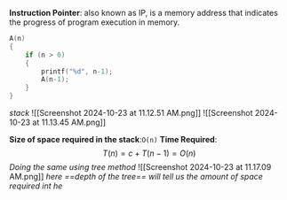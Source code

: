 **Instruction Pointer**: also known as IP, is a memory address that indicates the progress of program execution in memory.

```c
A(n)
{
	if (n > 0)
	{
		printf("%d", n-1);
		A(n-1);
	}
}
```

_stack_
![[Screenshot 2024-10-23 at 11.12.51 AM.png]]
![[Screenshot 2024-10-23 at 11.13.45 AM.png]]

**Size of space required in the stack**:`O(n)`
**Time Required**:$$T(n)=c+T(n-1)=O(n)$$
_Doing the same using tree method_
![[Screenshot 2024-10-23 at 11.17.09 AM.png]]
_here ==depth of the tree== will tell us the amount of space required int he_